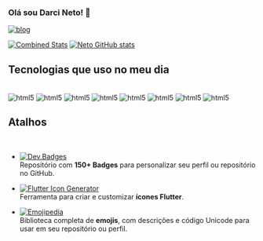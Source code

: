 ### Olá sou Darci Neto! 👋

[![blog](https://img.shields.io/badge/Instagram-E4405F?style=for-the-badge&logo=instagram&logoColor=white)](http://instagram.com/@netofogagnollo)

[![Combined Stats](https://github-readme-stats.vercel.app/api?username=netofogagnollo,infosolutions-dev&count_private=true&theme=radical)](https://github.com/netofogagnollo)
[![Neto GitHub stats](https://github-readme-stats.vercel.app/api/top-langs?username=netofogagnollo&theme=blue-green)](https://github.com/infosolutions-dev/iceasa-tabela-preco)

## Tecnologias que uso no meu dia

<div style="display: inline_block"><br/>
<img align="center" alt ="html5"src="https://img.shields.io/badge/Dart-0175C2?style=for-the-badge&logo=dart&logoColor=white"/>
<img align="center" alt ="html5"src="https://img.shields.io/badge/Flutter-02569B?style=for-the-badge&logo=flutter&logoColor=white"/>
<img align="center" alt ="html5"src="https://img.shields.io/badge/SQLite-07405E?style=for-the-badge&logo=sqlite&logoColor=white"/>
<img align="center" alt ="html5"src="https://img.shields.io/badge/Figma-F24E1E?style=for-the-badge&logo=figma&logoColor=white"/>
<img align="center" alt ="html5"src="https://img.shields.io/badge/Fedora-294172?style=for-the-badge&logo=fedora&logoColor=white"/>
<img align="center" alt ="html5"src="https://img.shields.io/badge/PostgreSQL-316192?style=for-the-badge&logo=postgresql&logoColor=white"/>
<img align="center" alt ="html5"src="https://img.shields.io/badge/Linux-FCC624?style=for-the-badge&logo=linux&logoColor=black"/>
<img align="center" alt ="html5"src="https://img.shields.io/badge/Ubuntu-E95420?style=for-the-badge&logo=ubuntu&logoColor=white"/>
</div>

## Atalhos

<div style="display: inline_block"><br/>
  
- [![Dev.Badges](https://img.shields.io/badge/Dev.to-Badges-orange?style=flat-square)](https://dev.to/envoy_/150-badges-for-github-pnk#contents)  
  Repositório com **150+ Badges** para personalizar seu perfil ou repositório no GitHub.  
 
- [![Flutter Icon Generator](https://img.shields.io/badge/Flutter-Icon%20Generator-blue?style=flat-square)](https://www.fluttericon.com/)  
  Ferramenta para criar e customizar **ícones Flutter**.

- [![Emojipedia](https://img.shields.io/badge/Emojipedia-Emojis-yellow?style=flat-square)](https://emojipedia.org/)  
  Biblioteca completa de **emojis**, com descrições e código Unicode para usar em seu repositório ou perfil.
  
</div>
